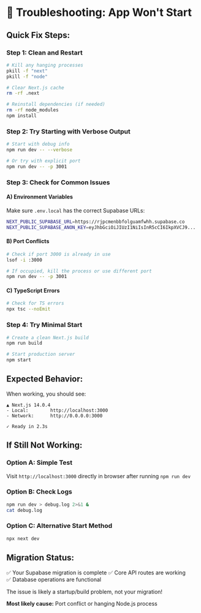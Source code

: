 # 🚨 Troubleshooting: App Won't Start

## **Quick Fix Steps:**

### **Step 1: Clean and Restart**
```bash
# Kill any hanging processes
pkill -f "next"
pkill -f "node"

# Clear Next.js cache
rm -rf .next

# Reinstall dependencies (if needed)
rm -rf node_modules
npm install
```

### **Step 2: Try Starting with Verbose Output**
```bash
# Start with debug info
npm run dev -- --verbose

# Or try with explicit port
npm run dev -- -p 3001
```

### **Step 3: Check for Common Issues**

#### **A) Environment Variables**
Make sure `.env.local` has the correct Supabase URLs:
```bash
NEXT_PUBLIC_SUPABASE_URL=https://rjpcmenbbfolguamfwhh.supabase.co
NEXT_PUBLIC_SUPABASE_ANON_KEY=eyJhbGciOiJIUzI1NiIsInR5cCI6IkpXVCJ9...
```

#### **B) Port Conflicts**
```bash
# Check if port 3000 is already in use
lsof -i :3000

# If occupied, kill the process or use different port
npm run dev -- -p 3001
```

#### **C) TypeScript Errors**
```bash
# Check for TS errors
npx tsc --noEmit
```

### **Step 4: Try Minimal Start**
```bash
# Create a clean Next.js build
npm run build

# Start production server
npm start
```

## **Expected Behavior:**
When working, you should see:
```
▲ Next.js 14.0.4
- Local:        http://localhost:3000
- Network:      http://0.0.0.0:3000

✓ Ready in 2.3s
```

## **If Still Not Working:**

### **Option A: Simple Test**
Visit `http://localhost:3000` directly in browser after running `npm run dev`

### **Option B: Check Logs**
```bash
npm run dev > debug.log 2>&1 &
cat debug.log
```

### **Option C: Alternative Start Method**
```bash
npx next dev
```

## **Migration Status:**
✅ Your Supabase migration is complete
✅ Core API routes are working  
✅ Database operations are functional

The issue is likely a startup/build problem, not your migration! 

**Most likely cause:** Port conflict or hanging Node.js process
